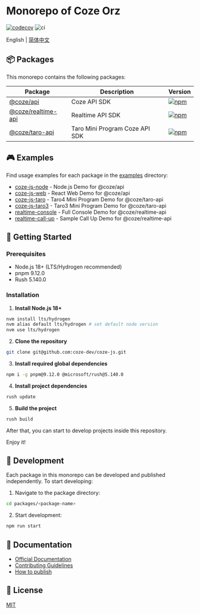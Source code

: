 # Monorepo of Coze Orz
[![codecov](https://codecov.io/gh/coze-dev/coze-js/graph/badge.svg?token=W5EBMZ0NUE)](https://codecov.io/gh/coze-dev/coze-js) ![ci](https://github.com/coze-dev/coze-js/actions/workflows/ci@main.yml/badge.svg)

English | [简体中文](./README.zh-CN.md)

## 📦 Packages

This monorepo contains the following packages:

| Package | Description | Version |
|---------|------------|---------|
| [@coze/api](./packages/coze-js) | Coze API SDK | [![npm](https://img.shields.io/npm/v/@coze/api.svg)](https://www.npmjs.com/package/@coze/api) |
| [@coze/realtime-api](./packages/realtime-api) | Realtime API SDK | [![npm](https://img.shields.io/npm/v/@coze/realtime-api.svg)](https://www.npmjs.com/package/@coze/realtime-api) |
| [@coze/taro-api](./packages/coze-taro) | Taro Mini Program Coze API SDK | [![npm](https://img.shields.io/npm/v/@coze/taro-api.svg)](https://www.npmjs.com/package/@coze/taro-api) |


## 🎮 Examples

Find usage examples for each package in the [examples](./examples) directory:

- [coze-js-node](./examples/coze-js-node) - Node.js Demo for @coze/api
- [coze-js-web](./examples/coze-js-web) - React Web Demo for @coze/api
- [coze-js-taro](./examples/coze-js-taro) - Taro4 Mini Program Demo for @coze/taro-api
- [coze-js-taro3](./examples/coze-js-taro3) - Taro3 Mini Program Demo for @coze/taro-api
- [realtime-console](./examples/realtime-console) - Full Console Demo for @coze/realtime-api
- [realtime-call-up](./examples/realtime-call-up) - Sample Call Up Demo for @coze/realtime-api


## 🚀 Getting Started

### Prerequisites

- Node.js 18+ (LTS/Hydrogen recommended)
- pnpm 9.12.0
- Rush 5.140.0

### Installation

1. **Install Node.js 18+**

``` bash
nvm install lts/hydrogen
nvm alias default lts/hydrogen # set default node version
nvm use lts/hydrogen
```

2. **Clone the repository**

``` bash
git clone git@github.com:coze-dev/coze-js.git
```

3. **Install required global dependencies**

``` bash
npm i -g pnpm@9.12.0 @microsoft/rush@5.140.0
```

4. **Install project dependencies**

``` bash
rush update
```

5. **Build the project**

``` bash
rush build
```

After that, you can start to develop projects inside this repository.

Enjoy it!

## 🔨 Development

Each package in this monorepo can be developed and published independently. To start developing:

1. Navigate to the package directory:

``` bash
cd packages/<package-name>
```

2. Start development:

``` bash
npm run start
```

## 📖 Documentation

- [Official Documentation](https://www.coze.com/docs/developer_guides/nodejs_overview)
- [Contributing Guidelines](./CONTRIBUTING.md)
- [How to publish](./docs/publish.md)

## 📄 License

[MIT](./LICENSE)
